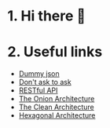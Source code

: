 # 1. Hi there 👋

<!--
**jeftegoes/jeftegoes** is a ✨ _special_ ✨ repository because its `README.md` (this file) appears on your GitHub profile.

Here are some ideas to get you started:

- 🔭 I’m currently working on ...
- 🌱 I’m currently learning ...
- 👯 I’m looking to collaborate on ...
- 🤔 I’m looking for help with ...
- 💬 Ask me about ...
- 📫 How to reach me: ...
- 😄 Pronouns: ...
- ⚡ Fun fact: ...
-->

# 2. Useful links

- [Dummy json](https://dummyjson.com/)
- [Don't ask to ask](https://dontasktoask.com/)
- [RESTful API](https://restfulapi.net/)
- [The Onion Architecture](https://jeffreypalermo.com/2008/07/the-onion-architecture-part-1/)
- [The Clean Architecture](https://blog.cleancoder.com/uncle-bob/2012/08/13/the-clean-architecture.html)
- [Hexagonal Architecture](https://alistair.cockburn.us/hexagonal-architecture/)
